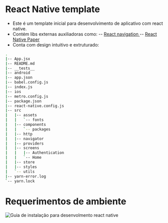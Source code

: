 # React Native template

-   Este é um template inicial para desenvolvimento de aplicativo com react native.
-   Contém libs externas auxiliadoras como:
    -- [ React navigation ](https://reactnavigation.org/)
    -- [ React Native Paper ](https://callstack.github.io/react-native-paper)
-   Conta com design intuitivo e extruturado:

``` bash
.
|-- App.jsx
|-- README.md
|-- __tests__
|-- android
|-- app.json
|-- babel.config.js
|-- index.js
|-- ios
|-- metro.config.js
|-- package.json
|-- react-native.config.js
|-- src
|   |-- assets
|   |   `-- fonts 
|   |-- components
|   |   `-- packages
|   |-- http
|   |-- navigator
|   |-- providers
|   |-- screens
|   |   |-- Authentication
|   |   `-- Home
|   |-- store
|   |-- styles
|   `-- utils
|-- yarn-error.log
`-- yarn.lock
```

# Requerimentos de ambiente

![Guia de instalação para desenvolmento react native ](https://reactnative.dev/docs/getting-started)
